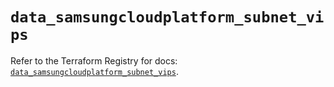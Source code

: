 # `data_samsungcloudplatform_subnet_vips`

Refer to the Terraform Registry for docs: [`data_samsungcloudplatform_subnet_vips`](https://registry.terraform.io/providers/samsungsdscloud/samsungcloudplatform/3.13.0/docs/data-sources/subnet_vips).
